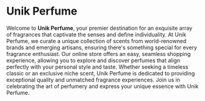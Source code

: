 # Unik Perfume

Welcome to **Unik Perfume**, your premier destination for an exquisite array of fragrances that captivate the senses and define individuality. At Unik Perfume, we curate a unique collection of scents from world-renowned brands and emerging artisans, ensuring there's something special for every fragrance enthusiast. Our online store offers an easy, seamless shopping experience, allowing you to explore and discover perfumes that align perfectly with your personal style and taste. Whether seeking a timeless classic or an exclusive niche scent, Unik Perfume is dedicated to providing exceptional quality and unmatched fragrance experiences. Join us in celebrating the art of perfumery and express your unique essence with Unik Perfume.